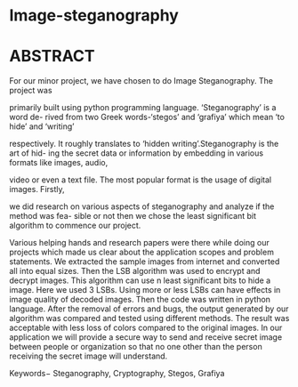 # Image-steganography

# ABSTRACT

For our minor project, we have chosen to do Image Steganography. The project was

primarily built using python programming language. ‘Steganography’ is a word de-
rived from two Greek words-‘stegos’ and ‘grafiya’ which mean ‘to hide’ and ‘writing’

respectively. It roughly translates to ‘hidden writing’.Steganography is the art of hid-
ing the secret data or information by embedding in various formats like images, audio,

video or even a text file. The most popular format is the usage of digital images. Firstly,

we did research on various aspects of steganography and analyze if the method was fea-
sible or not then we chose the least significant bit algorithm to commence our project.

Various helping hands and research papers were there while doing our projects which
made us clear about the application scopes and problem statements. We extracted the
sample images from internet and converted all into equal sizes. Then the LSB algorithm
was used to encrypt and decrypt images. This algorithm can use n least significant bits
to hide a image. Here we used 3 LSBs. Using more or less LSBs can have effects in
image quality of decoded images. Then the code was written in python language. After
the removal of errors and bugs, the output generated by our algorithm was compared
and tested using different methods. The result was acceptable with less loss of colors
compared to the original images. In our application we will provide a secure way to
send and receive secret image between people or organization so that no one other than
the person receiving the secret image will understand.

Keywords− Steganography, Cryptography, Stegos, Grafiya
